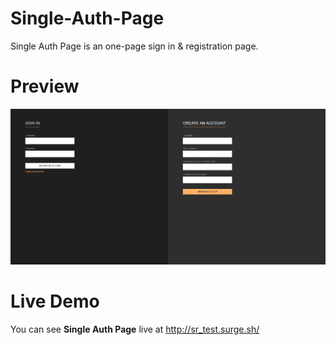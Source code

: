 # Single-Auth-Page
Single Auth Page is an one-page sign in &amp; registration page.

# Preview
![site preview](https://raw.githubusercontent.com/SPETS1337/Single-Auth-Page/master/preview.png)

# Live Demo
You can see **Single Auth Page** live at http://sr_test.surge.sh/
